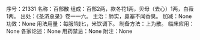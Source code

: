 序号：21331
名称：百部散
组成：百部2两，款冬花1两，贝母（去心）1两，白薇1两。
出处：《圣济总录》卷一一六。
主治：肺实，鼻塞不闻香臭。
加减：None
功效：None
用法用量：每服1钱匕，米饮调下。
制备方法：上为散。
临床应用：None
各家论述：None
用药禁忌：None
附注：None
